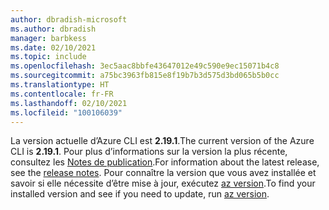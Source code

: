 ```yaml
---
author: dbradish-microsoft
ms.author: dbradish
manager: barbkess
ms.date: 02/10/2021
ms.topic: include
ms.openlocfilehash: 3ec5aac8bbfe43647012e49c590e9ec15071b4c8
ms.sourcegitcommit: a75bc3963fb815e8f19b7b3d575d3bd065b5b0cc
ms.translationtype: HT
ms.contentlocale: fr-FR
ms.lasthandoff: 02/10/2021
ms.locfileid: "100106039"
---
```

<span data-ttu-id="86d96-101">La version actuelle d’Azure CLI est __2.19.1__.</span><span class="sxs-lookup"><span data-stu-id="86d96-101">The current version of the Azure CLI is __2.19.1__.</span></span> <span data-ttu-id="86d96-102">Pour plus d’informations sur la version la plus récente, consultez les [Notes de publication](../release-notes-azure-cli.md).</span><span class="sxs-lookup"><span data-stu-id="86d96-102">For information about the latest release, see the [release notes](../release-notes-azure-cli.md).</span></span> <span data-ttu-id="86d96-103">Pour connaître la version que vous avez installée et savoir si elle nécessite d’être mise à jour, exécutez [az version](/cli/azure/reference-index#az_version).</span><span class="sxs-lookup"><span data-stu-id="86d96-103">To find your installed version and see if you need to update, run [az version](/cli/azure/reference-index#az_version).</span></span>
